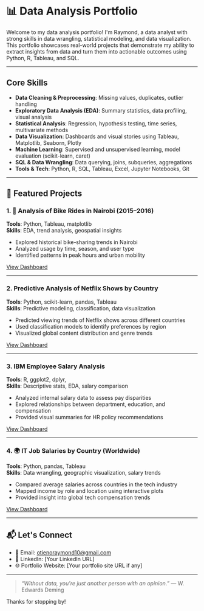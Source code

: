# 📊 Data Analysis Portfolio

Welcome to my data analysis portfolio! I'm Raymond, a data analyst with strong skills in data wrangling, statistical modeling, and data visualization. This portfolio showcases real-world projects that demonstrate my ability to extract insights from data and turn them into actionable outcomes using Python, R, Tableau, and SQL.

---

## Core Skills

- **Data Cleaning & Preprocessing**: Missing values, duplicates, outlier handling
- **Exploratory Data Analysis (EDA)**: Summary statistics, data profiling, visual analysis
- **Statistical Analysis**: Regression, hypothesis testing, time series, multivariate methods
- **Data Visualization**: Dashboards and visual stories using Tableau, Matplotlib, Seaborn, Plotly
- **Machine Learning**: Supervised and unsupervised learning, model evaluation (scikit-learn, caret)
- **SQL & Data Wrangling**: Data querying, joins, subqueries, aggregations
- **Tools & Tech**: Python, R, SQL, Tableau, Excel, Jupyter Notebooks, Git

---

## 📂 Featured Projects

### 1. 🚴 **Analysis of Bike Rides in Nairobi (2015–2016)**
**Tools**: Python, Tableau, matplotlib  
**Skills**: EDA, trend analysis, geospatial insights  
- Explored historical bike-sharing trends in Nairobi  
- Analyzed usage by time, season, and user type  
- Identified patterns in peak hours and urban mobility

[View Dashboard](#)  

---

### 2. **Predictive Analysis of Netflix Shows by Country**
**Tools**: Python, scikit-learn, pandas, Tableau  
**Skills**: Predictive modeling, classification, data visualization  
- Predicted viewing trends of Netflix shows across different countries  
- Used classification models to identify preferences by region  
- Visualized global content distribution and genre trends

[View Dashboard](#)

---

### 3. **IBM Employee Salary Analysis**
**Tools**: R, ggplot2, dplyr,   
**Skills**: Descriptive stats, EDA, salary comparison  
- Analyzed internal salary data to assess pay disparities  
- Explored relationships between department, education, and compensation  
- Provided visual summaries for HR policy recommendations

[View Dashboard](#)

---

### 4. 🌍 **IT Job Salaries by Country (Worldwide)**
**Tools**: Python, pandas, Tableau  
**Skills**: Data wrangling, geographic visualization, salary trends  
- Compared average salaries across countries in the tech industry  
- Mapped income by role and location using interactive plots  
- Provided insight into global tech compensation trends

[View Dashboard](#)

---

## 📬 Let's Connect

- 📧 Email: otienoraymond10@gmail.com  
- 💼 LinkedIn: [Your LinkedIn URL]  
- 🌐 Portfolio Website: [Your portfolio site URL if any]

---

> _“Without data, you're just another person with an opinion.”_ — W. Edwards Deming

Thanks for stopping by!
